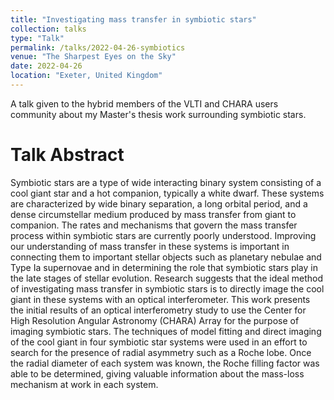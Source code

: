 ```yaml
---
title: "Investigating mass transfer in symbiotic stars"
collection: talks
type: "Talk"
permalink: /talks/2022-04-26-symbiotics
venue: "The Sharpest Eyes on the Sky"
date: 2022-04-26
location: "Exeter, United Kingdom"
---
```


A talk given to the hybrid members of the VLTI and CHARA users community about my Master's thesis work surrounding symbiotic stars.

Talk Abstract
=====


Symbiotic stars are a type of wide interacting binary system consisting of a cool giant star and a hot companion, typically a white dwarf. These systems are characterized by wide binary separation, a long orbital period, and a dense circumstellar medium produced by mass transfer from giant to companion. The rates and mechanisms that govern the mass transfer process within symbiotic stars are currently poorly understood. Improving our understanding of mass transfer in these systems is important in connecting them to important stellar objects such as planetary nebulae and Type Ia supernovae and in determining the role that symbiotic stars play in the late stages of stellar evolution. Research suggests that the ideal method of investigating mass transfer in symbiotic stars is to directly image the cool giant in these systems with an optical interferometer. This work presents the initial results of an optical interferometry study to use the Center for High Resolution Angular Astronomy (CHARA) Array for the purpose of imaging symbiotic stars. The techniques of model fitting and direct imaging of the cool giant in four symbiotic star systems were used in an effort to search for the presence of radial asymmetry such as a Roche lobe. Once the radial diameter of each system was known, the Roche filling factor was able to be determined, giving valuable information about the mass-loss mechanism at work in each system.
